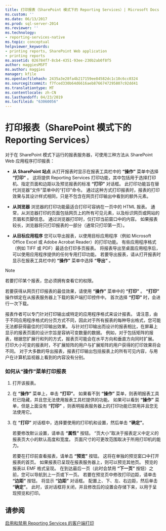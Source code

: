 ```yaml
---
title: 打印报表（SharePoint 模式下的 Reporting Services）| Microsoft Docs
ms.custom: ''
ms.date: 06/13/2017
ms.prod: sql-server-2014
ms.reviewer: ''
ms.technology:
- reporting-services-native
ms.topic: conceptual
helpviewer_keywords:
- printing reports, SharePoint Web application
- printing reports
ms.assetid: 026784f7-8cb4-4351-93ee-230b2ab0f8f5
author: maggiesMSFT
ms.author: maggies
manager: kfile
ms.openlocfilehash: 2435a3e28fa4b217159ee84582dc1c10c6cc0324
ms.sourcegitcommit: f7fced330b64d6616aeb8766747295807c92dd41
ms.translationtype: MT
ms.contentlocale: zh-CN
ms.lasthandoff: 04/23/2019
ms.locfileid: "63060056"
---
```

# <a name="print-a-report-reporting-services-in-sharepoint-mode"></a>打印报表（SharePoint 模式下的 Reporting Services）
  对于在 SharePoint 模式下运行的报表服务器，可使用三种方法从 SharePoint Web 应用程序打印报表：  
  
-   **从 SharePoint 站点** 从打开报表时显示在报表工具栏中的 **“操作”** 菜单中选择 **“打印”** 。 这将提供 Reporting Services 打印功能，其中包括用于选择打印机、指定页面和边距以及预览报表的标准 **“打印”** 对话框。 此打印功能旨在替代浏览器“文件”菜单中的“打印”命令。 通过这种方式打印报表时，报表的打印效果与其设计样式相同，只是不包含在网页打印输出中看到的额外元素。  
  
-   **从浏览器** 浏览器的打印功能最适合打印可容纳在一页中的 HTML 报表。 通常，从浏览器打印的页面包括网页上的所有可见元素，以及标识网页或网站的页眉和页脚信息。 通过浏览器打印时，仅打印当前窗口中的内容。 如果报表较长，浏览器将只打印报表的一部分（通常只打印第一页）。  
  
-   **从目标应用程序** 您可以导出报表，以使用目标应用程序（例如 Microsoft Office Excel 或 Adobe Acrobat Reader）的打印功能。 有些应用程序格式（例如 TIFF 或 PDF）最适合打印多页报表。 将报表导出至桌面应用程序后，可以使用应用程序提供的任何专用打印功能。 若要导出报表，请从打开报表时显示在报表工具栏中的 **“操作”** 菜单中选择 **“导出”** 。  
  
> [!NOTE]  
>  若要打印某个报表，您必须拥有查看它的权限。  
  
 若要获得从网页打印报表的最佳效果，请使用 **“操作”** 菜单中的 **“打印”** 。 **“打印”** 操作绑定在从报表服务器上下载的客户端打印控件中。 首次选择 **“打印”** 时，会进行一次下载。  
  
 报表作者可以专门针对打印输出或特定的应用程序格式来设计报表。 请注意，由于不同应用程序格式的分页方式不同，因此对于所有报表的每种导出格式，您可能无法都获得最佳的打印输出效果。 与针对打印输出而设计的报表相比，在屏幕上显示的报表页面的设计宗旨是容纳可变数量的数据。 例如，对于包括矩阵的报表，根据您扩展行和列的方式，报表页可能会在水平方向和垂直方向同时扩展。 打印大小可变的报表时，不扩展矩阵的用户与扩展矩阵的用户获得的打印效果将会不同。 对于大多数的导出报表，报表打印输出包括报表上的所有可见内容，与用户在计算机监视器上看到的内容没有分别。  
  
### <a name="how-to-print-reports-from-the-actions-menu"></a>如何从“操作”菜单打印报表  
  
1.  打开该报表。  
  
2.  在 **“操作”** 菜单上，单击 **“打印”**。 如果看不到 **“操作”** 菜单，则表明报表工具栏已隐藏，并且您无法使用报表工具栏提供的功能。 如果可以看到 **“操作”** 菜单，但是上面没有 **“打印”** ，则表明报表服务器上的打印功能已禁用并且您无法使用它。  
  
3.  在 **“打印”** 对话框中，选择要使用的打印机和设置，然后单击 **“确定”**。  
  
     若要修改默认设置，请单击 **“属性”** 按钮。 “页大小”取决于报表定义中定义的报表页大小的默认高度和宽度。 页面尺寸的可更改范围取决于所用打印机的能力。  
  
     若要在打印前查看报表，请单击 **“预览”** 按钮。 这将在单独的预览窗口中打开报表的首页。 如果报表已呈现在报表服务器上，则可以预览其他页。 预览的报表以 EMF 格式呈现。 在到达最后一页（此时会禁用 **“下一页”** 按钮）之前，您可以导航到上一页或下一页。 若要在预览页中修改打印边距，请单击 **“边距”** 按钮。 将显示 **“边距”** 对话框。 配置上、下、左、右边距，然后单击 **“确定”**。 此时，该对话框将关闭，并且修改后的设置会存储下来，以用于呈现预览和打印。  
  
## <a name="see-also"></a>请参阅  
 [启用和禁用 Reporting Services 的客户端打印](../report-server/enable-and-disable-client-side-printing-for-reporting-services.md)  
  
  
